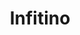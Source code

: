---
title: Infitino
date: 
draft: false

# descripcion
description : Pulsera de plata 925 y marquesita

materials: Plata 925

color: Plateado

dimensions: 19cm largo

code: 03-22-0540

type: "Pulseras"

categories: []

price: $9.670,00

# Images
# first image will be shown in the product page
images:
  # - image: "images/path_to_image"
  # La ubicacion de las imagenes es imagenes/Pulseras/Pulseras.Marquesita/03-22-0540-infitino
  - image: "./images/pulseras/marquesita/03-22-0540.JPG"
---
